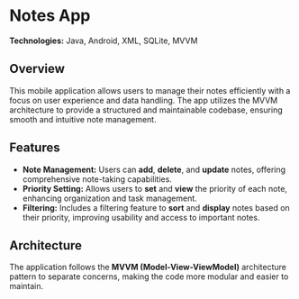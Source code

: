 # Notes App

**Technologies:** Java, Android, XML, SQLite, MVVM

## Overview

This mobile application allows users to manage their notes efficiently with a focus on user experience and data handling. The app utilizes the MVVM architecture to provide a structured and maintainable codebase, ensuring smooth and intuitive note management.

## Features

- **Note Management:** Users can **add**, **delete**, and **update** notes, offering comprehensive note-taking capabilities.
- **Priority Setting:** Allows users to **set** and **view** the priority of each note, enhancing organization and task management.
- **Filtering:** Includes a filtering feature to **sort** and **display** notes based on their priority, improving usability and access to important notes.

## Architecture

The application follows the **MVVM (Model-View-ViewModel)** architecture pattern to separate concerns, making the code more modular and easier to maintain.

